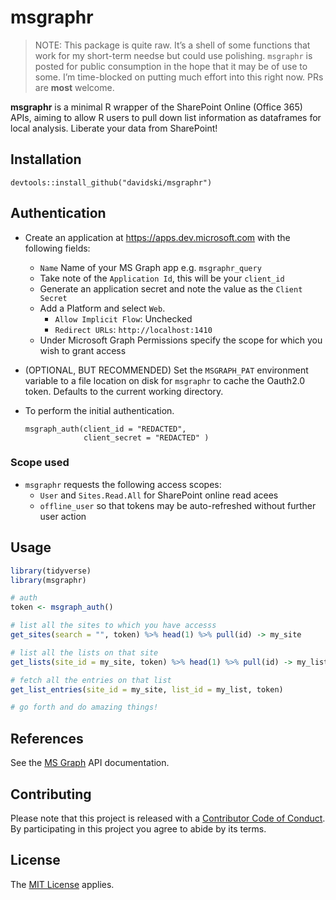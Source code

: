 <!-- README.md is generated from README.Rmd. Please edit that file -->

msgraphr
========

> NOTE: This package is quite raw. It’s a shell of some functions that
> work for my short-term needse but could use polishing. `msgraphr` is
> posted for public consumption in the hope that it may be of use to
> some. I’m time-blocked on putting much effort into this right now. PRs
> are **most** welcome.

**msgraphr** is a minimal R wrapper of the SharePoint Online (Office
365) APIs, aiming to allow R users to pull down list information as
dataframes for local analysis. Liberate your data from SharePoint!

Installation
------------

`devtools::install_github("davidski/msgraphr")`

Authentication
--------------

-   Create an application at
    <a href="https://apps.dev.microsoft.com" class="uri">https://apps.dev.microsoft.com</a>
    with the following fields:

    -   `Name` Name of your MS Graph app e.g. `msgraphr_query`
    -   Take note of the `Application Id`, this will be your `client_id`
    -   Generate an application secret and note the value as the
        `Client Secret`
    -   Add a Platform and select `Web`.
        -   `Allow Implicit Flow`: Unchecked
        -   `Redirect URLs`: `http://localhost:1410`
    -   Under Microsoft Graph Permissions specify the scope for which
        you wish to grant access

-   (OPTIONAL, BUT RECOMMENDED) Set the `MSGRAPH_PAT` environment
    variable to a file location on disk for `msgraphr` to cache the
    Oauth2.0 token. Defaults to the current working directory.

-   To perform the initial authentication.

        msgraph_auth(client_id = "REDACTED", 
                     client_secret = "REDACTED" )

### Scope used

-   `msgraphr` requests the following access scopes:
    -   `User` and `Sites.Read.All` for SharePoint online read acees
    -   `offline_user` so that tokens may be auto-refreshed without
        further user action

Usage
-----

``` r
library(tidyverse)
library(msgraphr)

# auth
token <- msgraph_auth()

# list all the sites to which you have accesss
get_sites(search = "", token) %>% head(1) %>% pull(id) -> my_site

# list all the lists on that site
get_lists(site_id = my_site, token) %>% head(1) %>% pull(id) -> my_list

# fetch all the entries on that list
get_list_entries(site_id = my_site, list_id = my_list, token)

# go forth and do amazing things!
```

References
----------

See the [MS
Graph](https://developer.microsoft.com/en-us/graph/docs/concepts/overview)
API documentation.

Contributing
------------

Please note that this project is released with a [Contributor Code of
Conduct](CONDUCT.md). By participating in this project you agree to
abide by its terms.

License
-------

The [MIT License](LICENSE) applies.
